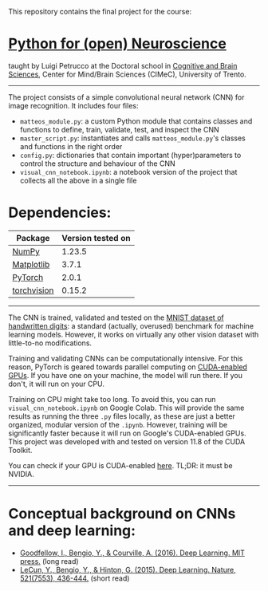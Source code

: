 This repository contains the final project for the course:

# [Python for (open) Neuroscience](https://github.com/vigji/python-cimec)

taught by Luigi Petrucco at the Doctoral school in [Cognitive and Brain Sciences](https://www.unitn.it/drcimec/), Center for Mind/Brain Sciences (CIMeC), University of Trento. 

---

The project consists of a simple convolutional neural network (CNN) for image recognition. It includes four files:
- `matteos_module.py`: a custom Python module that contains classes and functions to define, train, validate, test, and inspect the CNN 
- `master_script.py`: instantiates and calls `matteos_module.py`'s classes and functions in the right order
- `config.py`: dictionaries that contain important (hyper)parameters to control the structure and behaviour of the CNN
- `visual_cnn_notebook.ipynb`: a notebook version of the project that collects all the above in a single file

# **Dependencies:**

| Package | Version tested on |
|---------|-------------------|
|[NumPy](https://github.com/numpy/numpy) | 1.23.5 |
|[Matplotlib](https://github.com/matplotlib/matplotlib) | 3.7.1 |
|[PyTorch](https://github.com/pytorch/pytorch)          | 2.0.1  |
|[torchvision](https://github.com/pytorch/vision)       | 0.15.2 | 

---

The CNN is trained, validated and tested on the [MNIST dataset of handwritten digits](https://en.wikipedia.org/wiki/MNIST_database): a standard (actually, overused) benchmark for machine learning models. However, it works on virtually any other vision dataset with little-to-no modifications.

Training and validating CNNs can be computationally intensive. For this reason, PyTorch is geared towards parallel computing on [CUDA-enabled GPUs](https://en.wikipedia.org/wiki/CUDA). If you have one on your machine, the model will run there. If you don't, it will run on your CPU. 

Training on CPU might take too long. To avoid this, you can run `visual_cnn_notebook.ipynb` on Google Colab. This will provide the same results as running the three `.py` files locally, as these are just a better organized, modular version of the `.ipynb`. However, training will be significantly faster because it will run on Google's CUDA-enabled GPUs. This project was developed with and tested on version 11.8 of the CUDA Toolkit.

You can check if your GPU is CUDA-enabled [here](https://nvidia.custhelp.com/app/answers/detail/a_id/2137/~/which-gpus-support-cuda%3F). TL;DR: it must be NVIDIA.

---

# **Conceptual background on CNNs and deep learning**:
- [Goodfellow, I., Bengio, Y., & Courville, A. (2016). Deep Learning. MIT press.](https://www.deeplearningbook.org/) (long read)
- [LeCun, Y., Bengio, Y., & Hinton, G. (2015). Deep Learning. Nature, 521(7553), 436-444.](https://doi.org/10.1038/nature14539) (short read)
